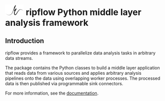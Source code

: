 

# <img src="docs/assets/ripflow_logo_k.svg" width="60"> ripflow Python middle layer analysis framework

## Introduction

ripflow provides a framework to parallelize data analysis tasks in arbitrary data streams.

The package contains the Python classes to build a middle layer application that reads data from various sources and applies arbitrary analysis pipelines onto the data using overlapping worker processes. The processed data is then published via programmable sink connectors.

For more information, see the [documentation](https://soerenjalas.github.io/ripflow/).
